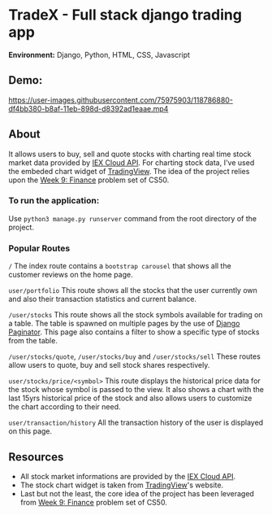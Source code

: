 # TradeX - Full stack django trading app

**Environment:** Django, Python, HTML, CSS, Javascript
 
## Demo:

https://user-images.githubusercontent.com/75975903/118786880-df4bb380-b8af-11eb-898d-d8392ad1eaae.mp4



## About
It allows users to buy, sell and quote stocks with charting real time stock
market data provided by [IEX Cloud API](https://iexcloud.io/). 
For charting stock data, I've used the embeded chart widget of [TradingView](https://in.tradingview.com/).
The idea of the project relies upon the [Week 9: Finance](https://cs50.harvard.edu/x/2021/psets/9/finance/) 
problem set of CS50. 

### To run the application:
Use `python3 manage.py runserver` command from the root directory of the project.

### Popular Routes
`/`
The index route contains a `bootstrap carousel` that shows all the customer reviews
on the home page.

`user/portfolio`
This route shows all the stocks that the user currently own and also their transaction
statistics and current balance.

`/user/stocks`
This route shows all the stock symbols available for trading on a table. The table is spawned on multiple
pages by the use of [Django Paginator](https://docs.djangoproject.com/en/3.2/topics/pagination/).
This page also contains a filter to show a specific type of stocks from the table.

`/user/stocks/quote`, `/user/stocks/buy` and `/user/stocks/sell`
These routes allow users to quote, buy and sell stock shares respectively.

`user/stocks/price/<symbol>`
This route displays the historical price data for the stock whose symbol is passed to the
view. It also shows a chart with the last 15yrs historical price of the stock and also
allows users to customize the chart according to their need.

`user/transaction/history`
All the transaction history of the user is displayed on this page.

## Resources
- All stock market informations are provided by the [IEX Cloud API](https://iexcloud.io/).
- The stock chart widget is taken from [TradingView](https://in.tradingview.com/)'s website.
- Last but not the least, the core idea of the project has been leveraged from 
[Week 9: Finance](https://cs50.harvard.edu/x/2021/psets/9/finance/) problem set of CS50.
